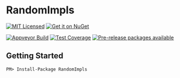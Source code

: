 RandomImpls
=======

[![MIT Licensed](https://img.shields.io/badge/license-MIT-blue.svg?style=flat-square)](license.md)
[![Get it on NuGet](https://img.shields.io/nuget/v/RandomImpls.svg?style=flat-square)](http://nuget.org/packages/RandomImpls)

[![Appveyor Build](https://img.shields.io/appveyor/ci/otac0n/RandomImpls.svg?style=flat-square)](https://ci.appveyor.com/project/otac0n/RandomImpls)
[![Test Coverage](https://img.shields.io/codecov/c/github/otac0n/RandomImpls.svg?style=flat-square)](https://codecov.io/gh/otac0n/RandomImpls)
[![Pre-release packages available](https://img.shields.io/nuget/vpre/RandomImpls.svg?style=flat-square)](http://nuget.org/packages/RandomImpls)

Getting Started
---------------

    PM> Install-Package RandomImpls
